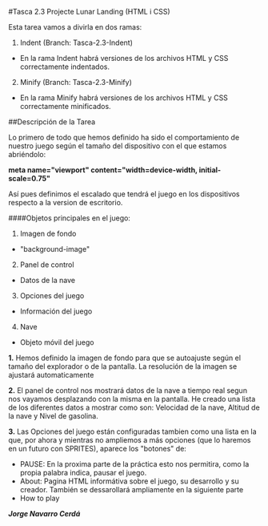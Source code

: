 #Tasca 2.3 Projecte Lunar Landing (HTML i CSS)

Esta tarea vamos a divirla en dos ramas:

  1. Indent (Branch: Tasca-2.3-Indent)
   * En la rama Indent habrá versiones de los archivos HTML y CSS correctamente indentados.
  2. Minify (Branch: Tasca-2.3-Minify)
   * En la rama Minify habrá versiones de los archivos HTML y CSS correctamente minificados.

##Descripción de la Tarea

Lo primero de todo que hemos definido ha sido el comportamiento de nuestro juego según el tamaño del dispositivo con el que estamos abriéndolo:

**meta name="viewport" content="width=device-width, initial-scale=0.75"**

Así pues definimos el escalado que tendrá el juego en los dispositivos respecto a la version de escritorio.

####Objetos principales en el juego:
 1. Imagen de fondo
  * "background-image"
 2. Panel de control
  * Datos de la nave
 3. Opciones del juego
  * Información del juego
 4. Nave
  * Objeto móvil del juego

**1.** Hemos definido la imagen de fondo para que se autoajuste según el tamaño del explorador o de la pantalla. La resolución de la imagen se ajustará automaticamente

**2.** El panel de control nos mostrará datos de la nave a tiempo real segun nos vayamos desplazando con la misma en la pantalla. He creado una lista de los diferentes datos a mostrar como son: Velocidad de la nave, Altitud de la nave y Nivel de gasolina.

**3.** Las Opciones del juego están configuradas tambien como una lista en la que, por ahora y mientras no ampliemos a más opciones (que lo haremos en un futuro con SPRITES), aparece los "botones" de:
   * PAUSE: En la proxima parte de la práctica esto nos permitira, como la propia palabra indica, pausar el juego.
   * About: Pagina HTML informátiva sobre el juego, su desarrollo y su creador. También se dessarollará ampliamente en la siguiente parte
   * How to play





_**Jorge Navarro Cerdá**_
